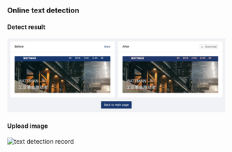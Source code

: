 ### Online text detection  

#### Detect result
![detect result](https://raw.githubusercontent.com/RocketWill/online-text-detection/master/images/detect_result.png)

#### Upload image
![text detection record](https://raw.githubusercontent.com/RocketWill/online-text-detection/master/images/text_detection_record.gif)
